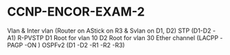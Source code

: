 # CCNP-ENCOR-EXAM-2

  Vlan & Inter vlan (Router on AStick on R3 & Svlan on D1, D2)
  STP (D1-D2 -A1)
  R-PVSTP
  D1 Root for vlan 10
  D2 Root for vlan 30
  Ether channel (LACPP -PAGP -ON )
  OSPFv2 (D1 -D2 -R1 -R2 -R3)
